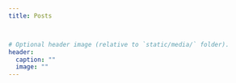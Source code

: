 ```yaml
---
title: Posts



# Optional header image (relative to `static/media/` folder).
header:
  caption: ""
  image: ""
---
```

